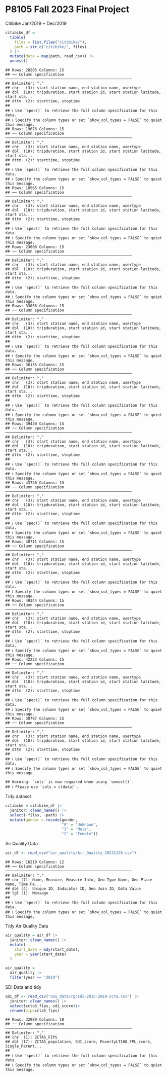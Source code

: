 P8105 Fall 2023 Final Project
================

Citibike Jan/2019 ~ Dec/2019

``` r
citibike_df = 
  tibble(
    files = list.files("citibike/"),
    path = str_c("citibike/", files)
  ) |> 
  mutate(data = map(path, read_csv)) |> 
  unnest()
```

    ## Rows: 20205 Columns: 15
    ## ── Column specification ────────────────────────────────────────────────────────
    ## Delimiter: ","
    ## chr   (3): start station name, end station name, usertype
    ## dbl  (10): tripduration, start station id, start station latitude, start sta...
    ## dttm  (2): starttime, stoptime
    ## 
    ## ℹ Use `spec()` to retrieve the full column specification for this data.
    ## ℹ Specify the column types or set `show_col_types = FALSE` to quiet this message.
    ## Rows: 19676 Columns: 15
    ## ── Column specification ────────────────────────────────────────────────────────
    ## Delimiter: ","
    ## chr   (3): start station name, end station name, usertype
    ## dbl  (10): tripduration, start station id, start station latitude, start sta...
    ## dttm  (2): starttime, stoptime
    ## 
    ## ℹ Use `spec()` to retrieve the full column specification for this data.
    ## ℹ Specify the column types or set `show_col_types = FALSE` to quiet this message.
    ## Rows: 18565 Columns: 15
    ## ── Column specification ────────────────────────────────────────────────────────
    ## Delimiter: ","
    ## chr   (3): start station name, end station name, usertype
    ## dbl  (10): tripduration, start station id, start station latitude, start sta...
    ## dttm  (2): starttime, stoptime
    ## 
    ## ℹ Use `spec()` to retrieve the full column specification for this data.
    ## ℹ Specify the column types or set `show_col_types = FALSE` to quiet this message.
    ## Rows: 23606 Columns: 15
    ## ── Column specification ────────────────────────────────────────────────────────
    ## Delimiter: ","
    ## chr   (3): start station name, end station name, usertype
    ## dbl  (10): tripduration, start station id, start station latitude, start sta...
    ## dttm  (2): starttime, stoptime
    ## 
    ## ℹ Use `spec()` to retrieve the full column specification for this data.
    ## ℹ Specify the column types or set `show_col_types = FALSE` to quiet this message.
    ## Rows: 33056 Columns: 15
    ## ── Column specification ────────────────────────────────────────────────────────
    ## Delimiter: ","
    ## chr   (3): start station name, end station name, usertype
    ## dbl  (10): tripduration, start station id, start station latitude, start sta...
    ## dttm  (2): starttime, stoptime
    ## 
    ## ℹ Use `spec()` to retrieve the full column specification for this data.
    ## ℹ Specify the column types or set `show_col_types = FALSE` to quiet this message.
    ## Rows: 36135 Columns: 15
    ## ── Column specification ────────────────────────────────────────────────────────
    ## Delimiter: ","
    ## chr   (3): start station name, end station name, usertype
    ## dbl  (10): tripduration, start station id, start station latitude, start sta...
    ## dttm  (2): starttime, stoptime
    ## 
    ## ℹ Use `spec()` to retrieve the full column specification for this data.
    ## ℹ Specify the column types or set `show_col_types = FALSE` to quiet this message.
    ## Rows: 39430 Columns: 15
    ## ── Column specification ────────────────────────────────────────────────────────
    ## Delimiter: ","
    ## chr   (3): start station name, end station name, usertype
    ## dbl  (10): tripduration, start station id, start station latitude, start sta...
    ## dttm  (2): starttime, stoptime
    ## 
    ## ℹ Use `spec()` to retrieve the full column specification for this data.
    ## ℹ Specify the column types or set `show_col_types = FALSE` to quiet this message.
    ## Rows: 43746 Columns: 15
    ## ── Column specification ────────────────────────────────────────────────────────
    ## Delimiter: ","
    ## chr   (3): start station name, end station name, usertype
    ## dbl  (10): tripduration, start station id, start station latitude, start sta...
    ## dttm  (2): starttime, stoptime
    ## 
    ## ℹ Use `spec()` to retrieve the full column specification for this data.
    ## ℹ Specify the column types or set `show_col_types = FALSE` to quiet this message.
    ## Rows: 48711 Columns: 15
    ## ── Column specification ────────────────────────────────────────────────────────
    ## Delimiter: ","
    ## chr   (3): start station name, end station name, usertype
    ## dbl  (10): tripduration, start station id, start station latitude, start sta...
    ## dttm  (2): starttime, stoptime
    ## 
    ## ℹ Use `spec()` to retrieve the full column specification for this data.
    ## ℹ Specify the column types or set `show_col_types = FALSE` to quiet this message.
    ## Rows: 49244 Columns: 15
    ## ── Column specification ────────────────────────────────────────────────────────
    ## Delimiter: ","
    ## chr   (3): start station name, end station name, usertype
    ## dbl  (10): tripduration, start station id, start station latitude, start sta...
    ## dttm  (2): starttime, stoptime
    ## 
    ## ℹ Use `spec()` to retrieve the full column specification for this data.
    ## ℹ Specify the column types or set `show_col_types = FALSE` to quiet this message.
    ## Rows: 42253 Columns: 15
    ## ── Column specification ────────────────────────────────────────────────────────
    ## Delimiter: ","
    ## chr   (3): start station name, end station name, usertype
    ## dbl  (10): tripduration, start station id, start station latitude, start sta...
    ## dttm  (2): starttime, stoptime
    ## 
    ## ℹ Use `spec()` to retrieve the full column specification for this data.
    ## ℹ Specify the column types or set `show_col_types = FALSE` to quiet this message.
    ## Rows: 30797 Columns: 15
    ## ── Column specification ────────────────────────────────────────────────────────
    ## Delimiter: ","
    ## chr   (3): start station name, end station name, usertype
    ## dbl  (10): tripduration, start station id, start station latitude, start sta...
    ## dttm  (2): starttime, stoptime
    ## 
    ## ℹ Use `spec()` to retrieve the full column specification for this data.
    ## ℹ Specify the column types or set `show_col_types = FALSE` to quiet this message.

    ## Warning: `cols` is now required when using `unnest()`.
    ## ℹ Please use `cols = c(data)`.

Tidy dataset

``` r
citibike = citibike_df |>
  janitor::clean_names() |>
  select(-files, -path) |>
  mutate(gender = recode(gender,
                         "0" = "Unknown",
                         "1" = "Male",
                         "2" = "Female"))
```

Air Quality Data

``` r
air_df <- read_csv("air_quality/Air_Quality_20231126.csv")
```

    ## Rows: 16218 Columns: 12
    ## ── Column specification ────────────────────────────────────────────────────────
    ## Delimiter: ","
    ## chr (7): Name, Measure, Measure Info, Geo Type Name, Geo Place Name, Time Pe...
    ## dbl (4): Unique ID, Indicator ID, Geo Join ID, Data Value
    ## lgl (1): Message
    ## 
    ## ℹ Use `spec()` to retrieve the full column specification for this data.
    ## ℹ Specify the column types or set `show_col_types = FALSE` to quiet this message.

Tidy Air Quality Data

``` r
air_quality = air_df |>
  janitor::clean_names() |>
  mutate(
    start_date = mdy(start_date),
    year = year(start_date)
  )

air_quality =
  air_quality |>
  filter(year == "2019")
```

SDI Data and tidy

``` r
SDI_df <- read_csv("SDI_data/rgcsdi-2015-2019-zcta.csv") |>
  janitor::clean_names() |>
  select(zcta5_fips, sdi_score)|>
  rename(zip=zcta5_fips)
```

    ## Rows: 32989 Columns: 18
    ## ── Column specification ────────────────────────────────────────────────────────
    ## Delimiter: ","
    ## chr  (1): ZCTA5_FIPS
    ## dbl (17): ZCTA5_population, SDI_score, PovertyLT100_FPL_score, Single_Parent...
    ## 
    ## ℹ Use `spec()` to retrieve the full column specification for this data.
    ## ℹ Specify the column types or set `show_col_types = FALSE` to quiet this message.
